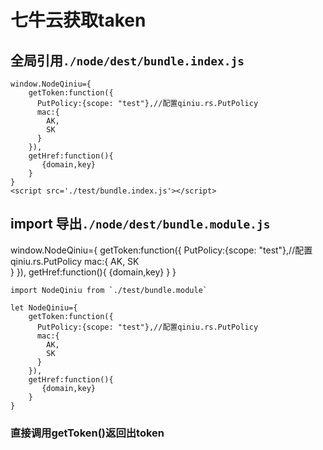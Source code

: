 # 七牛云获取taken

## 全局引用`./node/dest/bundle.index.js`
```
window.NodeQiniu={
	getToken:function({
	  PutPolicy:{scope: "test"},//配置qiniu.rs.PutPolicy
	  mac:{
		AK,
		SK	
	  }
	}),
	getHref:function(){
	   {domain,key}
	}
}
<script src='./test/bundle.index.js'></script>
```

## import 导出`./node/dest/bundle.module.js`
window.NodeQiniu={
	getToken:function({
	  PutPolicy:{scope: "test"},//配置qiniu.rs.PutPolicy
	  mac:{
		AK,
		SK	
	  }
	}),
	getHref:function(){
	   {domain,key}
	}
}
```
import NodeQiniu from `./test/bundle.module`

let NodeQiniu={
	getToken:function({
	  PutPolicy:{scope: "test"},//配置qiniu.rs.PutPolicy
	  mac:{
		AK,
		SK	
	  }
	}),
	getHref:function(){
	   {domain,key}
	}
}
```

### 直接调用getToken()返回出token
